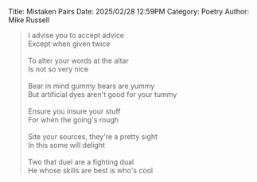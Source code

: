 Title: Mistaken Pairs
Date: 2025/02/28 12:59PM
Category: Poetry
Author: Mike Russell

> I advise you to accept advice<br>
> Except when given twice<br>
> <br>
> To alter your words at the altar<br>
> Is not so very nice<br>
> <br>
> Bear in mind gummy bears are yummy<br>
> But artificial dyes aren't good for your tummy<br>
> <br>
> Ensure you insure your stuff<br>
> For when the going's rough<br>
> <br>
> Site your sources, they're a pretty sight<br>
> In this some will delight<br>
> <br>
> Two that duel are a fighting dual<br>
> He whose skills are best is who's cool
